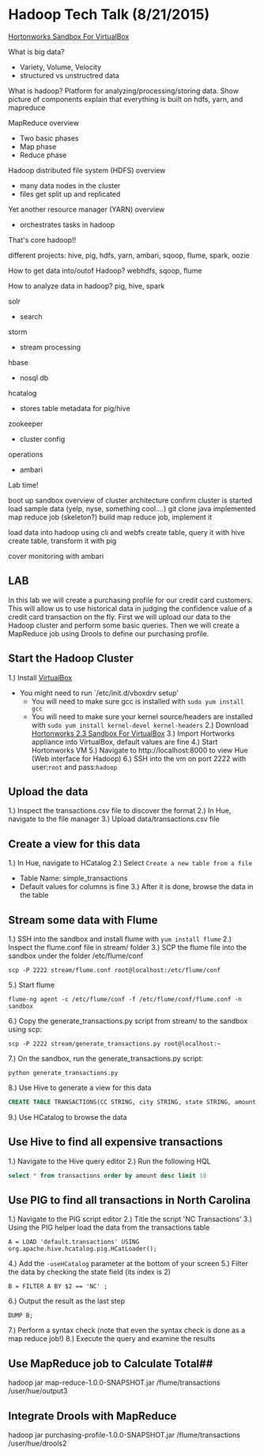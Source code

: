 Hadoop Tech Talk (8/21/2015)
================

[Hortonworks Sandbox For VirtualBox](http://hortonworks.com/products/hortonworks-sandbox/#install)


What is big data?
* Variety, Volume, Velocity
* structured vs unstructred data

What is hadoop? Platform for analyzing/processing/storing data.
Show picture of components
explain that everything is built on hdfs, yarn, and mapreduce

MapReduce overview
* Two basic phases
 * Map phase
 * Reduce phase

Hadoop distributed file system (HDFS) overview
* many data nodes in the cluster
* files get split up and replicated

Yet another resource manager (YARN) overview
* orchestrates tasks in hadoop

That's core hadoop!!

different projects: hive, pig, hdfs, yarn, ambari, sqoop, flume, spark, oozie

How to get data into/outof Hadoop?
webhdfs, sqoop, flume

How to analyze data in hadoop?
pig, hive, spark

solr
* search

storm
* stream processing

hbase
* nosql db

hcatalog
* stores table metadata for pig/hive

zookeeper
* cluster config

operations
* ambari


Lab time!

boot up sandbox
overview of cluster architecture
confirm cluster is started
load sample data (yelp, nyse, something cool....)
git clone java implemented map reduce job (skeleton?)
build map reduce job, implement it 

load data into hadoop using cli and webfs
create table, query it with hive
create table, transform it with pig

cover monitoring with ambari



## LAB ##
In this lab we will create a purchasing profile for our credit card customers. This will allow us to use historical data in judging the confidence value of a credit card transaction on the fly. First we will upload our data to the Hadoop cluster and perform some basic queries. Then we will create a MapReduce job using Drools to define our purchasing profile.

## Start the Hadoop Cluster ##
1.) Install [VirtualBox](https://www.virtualbox.org/wiki/Linux_Downloads)
  * You might need to run `/etc/init.d/vboxdrv setup'
    * You will need to make sure gcc is installed with `sudo yum install gcc`
    * You will need to make sure your kernel source/headers are installed with `sudo yum install kernel-devel kernel-headers`
2.) Download [Hortonworks 2.3 Sandbox For VirtualBox](http://hortonworks.com/products/hortonworks-sandbox/#install)
3.) Import Hortworks appliance into VirtualBox, default values are fine
4.) Start Hortonworks VM
5.) Navigate to http://localhost:8000 to view Hue (Web interface for Hadoop)
6.) SSH into the vm on port 2222 with user:`root` and pass:`hadoop`

## Upload the data ##
1.) Inspect the transactions.csv file to discover the format
2.) In Hue, navigate to the file manager
3.) Upload data/transactions.csv file

## Create a view for this data ##
1.) In Hue, navigate to HCatalog
2.) Select `Create a new table from a file`
  * Table Name: simple_transactions
  * Default values for columns is fine
3.) After it is done, browse the data in the table

## Stream some data with Flume ##
1.) SSH into the sandbox and install flume with `yum install flume`
2.) Inspect the flume.conf file in stream/ folder
3.) SCP the flume file into the sandbox under the folder /etc/flume/conf

```shell
scp -P 2222 stream/flume.conf root@localhost:/etc/flume/conf
```

5.) Start flume

```shell
flume-ng agent -c /etc/flume/conf -f /etc/flume/conf/flume.conf -n sandbox
```

6.) Copy the generate_transactions.py script from stream/ to the sandbox using scp:

```shell
scp -P 2222 stream/generate_transactions.py root@localhost:~
```

7.) On the sandbox, run the generate_transactions.py script:

```shell
python generate_transactions.py
```

8.) Use Hive to generate a view for this data

```SQL
CREATE TABLE TRANSACTIONS(CC STRING, city STRING, state STRING, amount DOUBLE) ROW FORMAT DELIMITED FIELDS TERMINATED BY ',' LOCATION '/flume/transactions';
```

9.) Use HCatalog to browse the data

## Use Hive to find all expensive transactions ##
1.) Navigate to the Hive query editor
2.) Run the following HQL

```SQL
select * from transactions order by amount desc limit 10
```

## Use PIG to find all transactions in North Carolina ##
1.) Navigate to the PIG script editor
2.) Title the script 'NC Transactions'
3.) Using the PIG helper load the data from the transactions table

```
A = LOAD 'default.transactions' USING org.apache.hive.hcatalog.pig.HCatLoader();
```

4.) Add the `-useHCatalog` parameter at the bottom of your screen
5.) Filter the data by checking the state field (its index is 2)

```
B = FILTER A BY $2 == 'NC' ;
```

6.)  Output the result as the last step

```
DUMP B;
```

7.) Perform a syntax check (note that even the syntax check is done as a map reduce job!)
8.) Execute the query and examine the results


## Use MapReduce job to Calculate Total##
hadoop jar map-reduce-1.0.0-SNAPSHOT.jar /flume/transactions /user/hue/output3

## Integrate Drools with MapReduce ##
hadoop jar purchasing-profile-1.0.0-SNAPSHOT.jar /flume/transactions /user/hue/drools2


